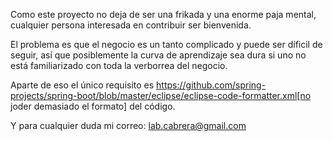 Como este proyecto no deja de ser una frikada y una enorme paja mental, cualquier persona interesada en contribuir ser bienvenida.

El problema es que el negocio es un tanto complicado y puede ser díficil de seguir, así que posiblemente la curva de aprendizaje sea dura si uno no está familiarizado con toda la verborrea del negocio.

Aparte de eso el único requisito es https://github.com/spring-projects/spring-boot/blob/master/eclipse/eclipse-code-formatter.xml[no joder demasiado el formato] del código.

Y para cualquier duda mi correo: lab.cabrera@gmail.com
